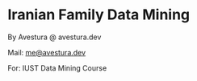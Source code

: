 # Iranian Family Data Mining 

By Avestura @ avestura.dev

Mail: me@avestura.dev

For: IUST Data Mining Course